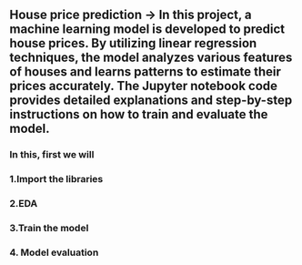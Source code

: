 ## House price prediction ->  In this project, a machine learning model is developed to predict house prices. By utilizing linear regression techniques, the model analyzes various features of houses and learns patterns to estimate their prices accurately. The Jupyter notebook code provides detailed explanations and step-by-step instructions on how to train and evaluate the model.
### In this, first we will 
### 1.Import the libraries
### 2.EDA
### 3.Train the model
### 4. Model evaluation

